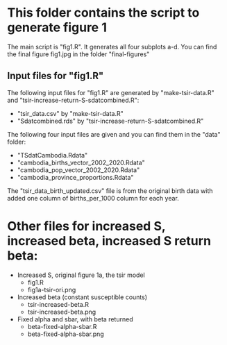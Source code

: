 # This folder contains the script to generate figure 1

The main script is "fig1.R". It generates all four subplots a-d. You can find the final figure fig1.jpg in the folder "final-figures"

## Input files for "fig1.R"
The following input files for "fig1.R" are generated by "make-tsir-data.R" and "tsir-increase-return-S-sdatcombined.R":
- "tsir_data.csv" by "make-tsir-data.R"
- "Sdatcombined.rds" by "tsir-increase-return-S-sdatcombined.R"

The following four input files are given and you can find them in the "data" folder:
- "TSdatCambodia.Rdata"
- "cambodia_births_vector_2002_2020.Rdata"
- "cambodia_pop_vector_2002_2020.Rdata"
- "cambodia_province_proportions.Rdata"

The "tsir_data_birth_updated.csv" file is from the original birth data with added one column of births_per_1000 column for each year.

# Other files for increased S, increased beta, increased S return beta:
- Increased S, original figure 1a, the tsir model
  - fig1.R
  - fig1a-tsir-ori.png
- Increased beta (constant susceptible counts)
  - tsir-increased-beta.R
  - tsir-increased-beta.png
- Fixed alpha and sbar, with beta returned 
  - beta-fixed-alpha-sbar.R
  - beta-fixed-alpha-sbar.png


